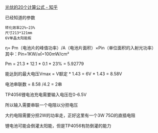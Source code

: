 [光伏的20个计算公式 - 知乎](https://zhuanlan.zhihu.com/p/644938092)

已经知道的参数

```
转化效率22%~23%
尺寸213*121mm
6V单晶太阳能板
```

η= Pm（电池片的峰值功率）/A（电池片面积）×Pin（单位面积的入射光功率）其中：Pin=1KW/㎡=100mW/cm²

Pm = 21.3 * 12.1 * 0.1 * 23% = 5.92779

能达到的最大电压Vmax = V额定 * 1.43 = 6V * 1.43 = 8.58V

电池串联数 = 8.58 /4.2 = 2串



TP4056锂电池充电需要输入电压在0-6.5V

所以输入需要串联一个电阻以分担电压

大约电阻需要分担2W的功率走，正好这里有一个3W 75Ω的直插电阻

锂电池可能会倒灌太阳能，但是TP4056有防倒灌的能力

